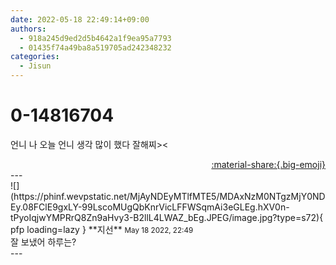 ```yaml
---
date: 2022-05-18 22:49:14+09:00
authors:
  - 918a245d9ed2d5b4642a1f9ea95a7793
  - 01435f74a49ba8a519705ad242348232
categories:
  - Jisun
---
```


# 0-14816704

<div class="post-container" markdown="1">
<div class="content-container md-sidebar__scrollwrap" markdown="1">

언니 나 오늘 언니 생각 많이 했다 잘해찌&gt;&lt;

</div>
</div>

<div style="text-align: right;" markdown="1">
<a href="https://weverse.io/fromis9/fanpost/0-14816704" style="text-align: right;">:material-share:{.big-emoji}</a>
</div>
---

<div class="comments-container md-sidebar__scrollwrap" markdown="1">
<div class="comment" markdown="1">
<div class='id-container' markdown="1">
![](https://phinf.wevpstatic.net/MjAyNDEyMTlfMTE5/MDAxNzM0NTgzMjY0NDEy.08FClE9gxLY-99LscoMUgQbKnrVicLFFWSqmAi3eGLEg.hXV0n-tPyoIqjwYMPRrQ8Zn9aHvy3-B2llL4LWAZ_bEg.JPEG/image.jpg?type=s72){ pfp loading=lazy }
**<span class="artist">지선</span>** <small>May 18 2022, 22:49</small><br>
</div>
<div class='comment-body' markdown="1">
잘 보냈어 하루는?
</div>
</div>
</div>
---
